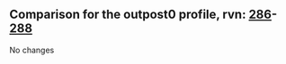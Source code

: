 ## Comparison for the outpost0 profile, rvn: [286](https://github.com/PRO100KatYT/FortniteProfileRevisions/tree/main/profiles/outpost0/286%20outpost0.json)-[288](https://github.com/PRO100KatYT/FortniteProfileRevisions/tree/main/profiles/outpost0/288%20outpost0.json)

No changes
